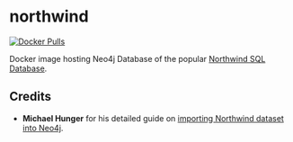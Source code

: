 # northwind
[![Docker Pulls](https://img.shields.io/docker/pulls/syedhassaanahmed/neo4j-northwind.svg)](https://hub.docker.com/r/syedhassaanahmed/neo4j-northwind/)

Docker image hosting Neo4j Database of the popular [Northwind SQL Database](https://northwinddatabase.codeplex.com/).

## Credits
- **Michael Hunger** for his detailed guide on [importing Northwind dataset into Neo4j](https://neo4j.com/developer/guide-importing-data-and-etl/).